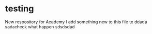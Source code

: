 # testing
New respository for Academy
I add something new to this file to ddada sadacheck what happen
sdsdsdad
